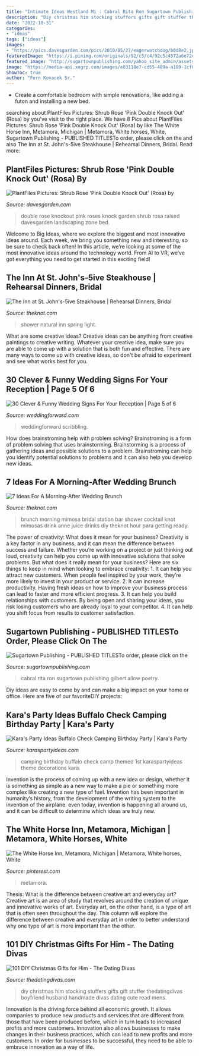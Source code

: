 ```yaml
---
title: "Intimate Ideas Westland Mi : Cabral Rita Ron Sugartown Publishing Gilbert Allow Poetry"
description: "Diy christmas him stocking stuffers gifts gift stuffer thedatingdivas boyfriend husband handmade divas dating cute read mens"
date: "2022-10-31"
categories:
- "ideas"
tags: ["ideas"]
images:
- "https://pics.davesgarden.com/pics/2010/05/27/eagerwatchdog/b0d8e2.jpg"
featuredImage: "https://i.pinimg.com/originals/92/c5/c4/92c5c4572a6e72ed34dbacfce8826a39.jpg"
featured_image: "http://sugartownpublishing.com/yahoo_site_admin/assets/images/1b_Author_photo_Ron_Cabral.63113149_std.jpg"
image: "https://media-api.xogrp.com/images/e83118e7-cd55-489a-a189-1cf0ee48edde~rs_360.480"
ShowToc: true
author: "Fern Kovacek Sr."
---
```



- Create a comfortable bedroom with simple renovations, like adding a futon and installing a new bed. 

	

		
searching about PlantFiles Pictures: Shrub Rose &#039;Pink Double Knock Out&#039; (Rosa) by you've visit to the right place. We have 8 Pics about PlantFiles Pictures: Shrub Rose &#039;Pink Double Knock Out&#039; (Rosa) by like The White Horse Inn, Metamora, Michigan | Metamora, White horses, White, Sugartown Publishing - PUBLISHED TITLESTo order, please click on the and also The Inn at St. John&#039;s-5ive Steakhouse | Rehearsal Dinners, Bridal. Read more:
		
    
## PlantFiles Pictures: Shrub Rose &#039;Pink Double Knock Out&#039; (Rosa) By

<img loading=lazy src="https://pics.davesgarden.com/pics/2010/05/27/eagerwatchdog/b0d8e2.jpg" onerror="this.onerror=null;this.src='https://tse2.mm.bing.net/th?id=OIP.nucLy_-Rqe4s0gJec8Lm_gHaJ4&amp;pid=15.1';" alt="PlantFiles Pictures: Shrub Rose &#039;Pink Double Knock Out&#039; (Rosa) by">

_Source: davesgarden.com_

>double rose knockout pink roses knock garden shrub rosa raised davesgarden landscaping zone bed. 

	

Welcome to Big Ideas, where we explore the biggest and most innovative ideas around. Each week, we bring you something new and interesting, so be sure to check back often! In this article, we’re looking at some of the most innovative ideas around the technology world. From AI to VR, we’ve got everything you need to get started in this exciting field!

    
## The Inn At St. John&#039;s-5ive Steakhouse | Rehearsal Dinners, Bridal

<img loading=lazy src="https://media-api.xogrp.com/images/e83118e7-cd55-489a-a189-1cf0ee48edde~rs_360.480" onerror="this.onerror=null;this.src='https://tse4.mm.bing.net/th?id=OIP.L_y3wfKgxFYISWpld888pgAAAA&amp;pid=15.1';" alt="The Inn at St. John&#039;s-5ive Steakhouse | Rehearsal Dinners, Bridal">

_Source: theknot.com_

>shower natural inn spring light. 

	

What are some creative ideas?
Creative ideas can be anything from creative paintings to creative writing. Whatever your creative idea, make sure you are able to come up with a solution that is both fun and effective. There are many ways to come up with creative ideas, so don't be afraid to experiment and see what works best for you.

    
## 30 Clever &amp; Funny Wedding Signs For Your Reception | Page 5 Of 6

<img loading=lazy src="https://www.weddingforward.com/wp-content/uploads/2016/04/clever-funny-wedding-signs-dark-glass-reception-sign-scribblingin_ink.jpg" onerror="this.onerror=null;this.src='https://tse3.mm.bing.net/th?id=OIP.cbe9ZH1dKILyuuYQXCeGeQHaK8&amp;pid=15.1';" alt="30 Clever &amp; Funny Wedding Signs For Your Reception | Page 5 of 6">

_Source: weddingforward.com_

>weddingforward scribbling. 

	

How does brainstroming help with problem solving?
Brainstroming is a form of problem solving that uses brainstorming. Brainstorming is a process of gathering ideas and possible solutions to a problem. Brainstroming can help you identify potential solutions to problems and it can also help you develop new ideas.

    
## 7 Ideas For A Morning-After Wedding Brunch

<img loading=lazy src="http://apis.xogrp.com/media-api/images/02f66ab8-d1ef-4b83-90ab-847cee5b22b4~rs_768.h?quality=75" onerror="this.onerror=null;this.src='https://tse3.mm.bing.net/th?id=OIP._l8GN7rGigt25ZRCm1_hCgHaJH&amp;pid=15.1';" alt="7 Ideas For A Morning-After Wedding Brunch">

_Source: theknot.com_

>brunch morning mimosa bridal station bar shower cocktail knot mimosas drink anne juice drinks diy theknot hour para getting ready. 

	

The power of creativity: What does it mean for your business?
Creativity is a key factor in any business, and it can mean the difference between success and failure. Whether you’re working on a project or just thinking out loud, creativity can help you come up with innovative solutions that solve problems. But what does it really mean for your business? Here are six things to keep in mind when looking to embrace creativity: 1. It can help you attract new customers. When people feel inspired by your work, they’re more likely to invest in your product or service. 2. It can increase productivity. Having fresh ideas on how to improve your business process can lead to faster and more efficient progress. 3. It can help you build relationships with customers. By being open and sharing your ideas, you risk losing customers who are already loyal to your competitor. 4. It can help you shift focus from results to customer satisfaction.

    
## Sugartown Publishing - PUBLISHED TITLESTo Order, Please Click On The

<img loading=lazy src="http://sugartownpublishing.com/yahoo_site_admin/assets/images/1b_Author_photo_Ron_Cabral.63113149_std.jpg" onerror="this.onerror=null;this.src='https://tse3.mm.bing.net/th?id=OIP.KPuxpa3iDx0h8TYj5KzAhQAAAA&amp;pid=15.1';" alt="Sugartown Publishing - PUBLISHED TITLESTo order, please click on the">

_Source: sugartownpublishing.com_

>cabral rita ron sugartown publishing gilbert allow poetry. 

	

Diy ideas are easy to come by and can make a big impact on your home or office. Here are five of our favoriteDIY projects: 

    
## Kara&#039;s Party Ideas Buffalo Check Camping Birthday Party | Kara&#039;s Party

<img loading=lazy src="https://karaspartyideas.com/wp-content/uploads/2018/07/Buffalo-Check-Camping-Birthday-Party-via-Karas-Party-Ideas-KarasPartyIdeas.com30.jpeg" onerror="this.onerror=null;this.src='https://tse2.mm.bing.net/th?id=OIP._uNRhURERWQ1DX4JsCcMtwHaLH&amp;pid=15.1';" alt="Kara&#039;s Party Ideas Buffalo Check Camping Birthday Party | Kara&#039;s Party">

_Source: karaspartyideas.com_

>camping birthday buffalo check camp themed 1st karaspartyideas theme decorations kara. 

	

Invention is the process of coming up with a new idea or design, whether it is something as simple as a new way to make a pie or something more complex like creating a new type of fuel. Invention has been important in humanity’s history, from the development of the writing system to the invention of the airplane. even today, invention is happening all around us, and it can be difficult to determine which ideas are truly new.

    
## The White Horse Inn, Metamora, Michigan | Metamora, White Horses, White

<img loading=lazy src="https://i.pinimg.com/originals/92/c5/c4/92c5c4572a6e72ed34dbacfce8826a39.jpg" onerror="this.onerror=null;this.src='https://tse2.mm.bing.net/th?id=OIP.mmZ6XDfRW7bSbRLfasbu8QHaIv&amp;pid=15.1';" alt="The White Horse Inn, Metamora, Michigan | Metamora, White horses, White">

_Source: pinterest.com_

>metamora. 

	

Thesis: What is the difference between creative art and everyday art?
Creative art is an area of study that revolves around the creation of unique and innovative works of art. Everyday art, on the other hand, is a type of art that is often seen throughout the day. This column will explore the difference between creative and everyday art in order to better understand why one type of art is more important than the other.

    
## 101 DIY Christmas Gifts For Him - The Dating Divas

<img loading=lazy src="http://www.thedatingdivas.com/wp-content/uploads/DIY-Stocking-Stuffers-for-Him.jpg" onerror="this.onerror=null;this.src='https://tse2.mm.bing.net/th?id=OIP.QPZ0eA-uDYw0eWgGzDGKOQHaK4&amp;pid=15.1';" alt="101 DIY Christmas Gifts for Him - The Dating Divas">

_Source: thedatingdivas.com_

>diy christmas him stocking stuffers gifts gift stuffer thedatingdivas boyfriend husband handmade divas dating cute read mens. 

	

Innovation is the driving force behind all economic growth. It allows companies to produce new products and services that are different from those that have been produced before, which in turn leads to increased profits and more customers. Innovation also allows businesses to make changes in their business practices, which can lead to new profits and more customers. In order for businesses to be successful, they need to be able to embrace innovation as a way of life.

